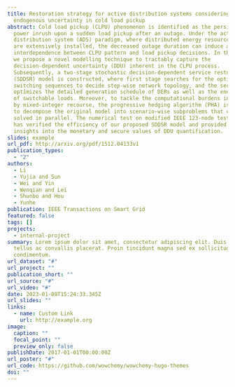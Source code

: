 ```yaml
---
title: Restoration strategy for active distribution systems considering
  endogenous uncertainty in cold load pickup
abstract: Cold load pickup (CLPU) phenomenon is identified as the persistent
  power inrush upon a sudden load pickup after an outage. Under the active
  distribution system (ADS) paradigm, where distributed energy resources (DERs)
  are extensively installed, the decreased outage duration can induce a strong
  interdependence between CLPU pattern and load pickup decisions. In this paper,
  we propose a novel modelling technique to tractably capture the
  decision-dependent uncertainty (DDU) inherent in the CLPU process.
  Subsequently, a two-stage stochastic decision-dependent service restoration
  (SDDSR) model is constructed, where first stage searches for the optimal
  switching sequences to decide step-wise network topology, and the second stage
  optimizes the detailed generation schedule of DERs as well as the energization
  of switchable loads. Moreover, to tackle the computational burdens introduced
  by mixed-integer recourse, the progressive hedging algorithm (PHA) is utilized
  to decompose the original model into scenario-wise subproblems that can be
  solved in parallel. The numerical test on modified IEEE 123-node test feeders
  has verified the efficiency of our proposed SDDSR model and provided fresh
  insights into the monetary and secure values of DDU quantification.
slides: example
url_pdf: http://arxiv.org/pdf/1512.04133v1
publication_types:
  - "2"
authors:
  - Li
  - Yujia and Sun
  - Wei and Yin
  - Wenqian and Lei
  - Shunbo and Hou
  - Yunhe
publication: IEEE Transactions on Smart Grid
featured: false
tags: []
projects:
  - internal-project
summary: Lorem ipsum dolor sit amet, consectetur adipiscing elit. Duis posuere
  tellus ac convallis placerat. Proin tincidunt magna sed ex sollicitudin
  condimentum.
url_dataset: "#"
url_project: ""
publication_short: ""
url_source: "#"
url_video: "#"
date: 2023-01-08T15:24:33.345Z
url_slides: ""
links:
  - name: Custom Link
    url: http://example.org
image:
  caption: ""
  focal_point: ""
  preview_only: false
publishDate: 2017-01-01T00:00:00Z
url_poster: "#"
url_code: https://github.com/wowchemy/wowchemy-hugo-themes
doi: ""
---
```

